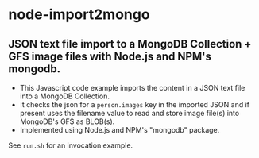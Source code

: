 # node-import2mongo
## JSON text file import to a MongoDB Collection + GFS image files with Node.js and NPM's mongodb.

* This Javascript code example imports the content in a JSON text file into a MongoDB Collection.
* It checks the json for a `person.images` key in the imported JSON and if present uses the filename value to read and store image file(s) into MongoDB's GFS as BLOB(s).
* Implemented using Node.js and NPM's "mongodb" package.

See `run.sh` for an invocation example.
